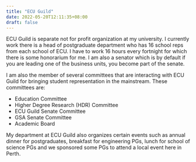 ```yaml
---
title: "ECU Guild"
date: 2022-05-20T12:11:35+08:00
draft: false
---
```


ECU Guild is separate not for profit organization at my university. I currently work there is a head of postgraduate department who has 16 school reps from each school of ECU. I have to work 16 hours every fortnight for which there is some honorarium for me. I am also a senator which is by default if you are leading one of the business units, you become part of the senate. 

I am also the member of several committees that are interacting with ECU Guild for bringing student representation in the mainstream. These committees are: 

* Education Committee
* Higher Degree Research (HDR) Committee
* ECU Guild Senate Committee
* GSA Senate Committee
* Academic Board 

My department at ECU Guild also organizes certain events such as annual dinner for postgraduates, breakfast for engineering PGs, lunch for school of science PGs and we sponsored some PGs to attend a local event here in Perth. 